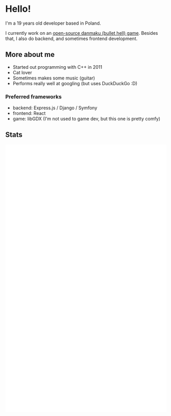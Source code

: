# Hello!

I'm a 19 years old developer based in Poland.

I currently work on an [open-source danmaku (bullet hell) game](//github.com/karmek-k/dandash).
Besides that, I also do backend, and sometimes frontend development.

## More about me

- Started out programming with C++ in 2011
- Cat lover
- Sometimes makes some music (guitar)
- Performs really well at googling (but uses DuckDuckGo :D)

### Preferred frameworks

- backend: Express.js / Django / Symfony
- frontend: React
- game: libGDX (I'm not used to game dev, but this one is pretty comfy)

## Stats

<div align="center">
  <img
    src="https://github.com/karmek-k/karmek-k/blob/master/github-metrics.svg"
    alt="Metrics"
  />
</div>
